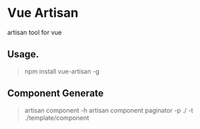 # Vue Artisan

artisan tool for vue

## Usage.

> npm install vue-artisan -g


## Component Generate

> artisan component -h
> artisan component paginator -p ./ -t ./template/component